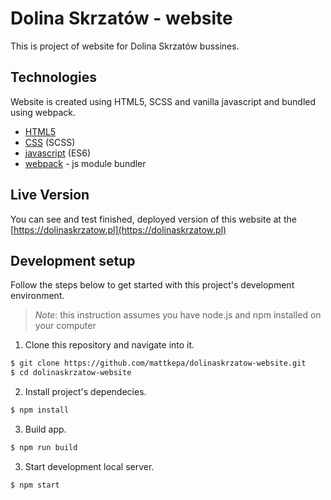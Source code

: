# Dolina Skrzatów - website

This is project of website for Dolina Skrzatów bussines.

## Technologies

Website is created using HTML5, SCSS and vanilla javascript and bundled using webpack.

- [HTML5](https://developer.mozilla.org/en-US/docs/Web/HTML)
- [CSS](https://sass-lang.com) (SCSS)
- [javascript](https://developer.mozilla.org/en-US/docs/Web/JavaScript) (ES6)
- [webpack](https://webpack.js.org) - js module bundler

## Live Version

You can see and test finished, deployed version of this website at the [https://dolinaskrzatow.pl](https://dolinaskrzatow.pl)

## Development setup

Follow the steps below to get started with this project's development environment.

> _Note_: this instruction assumes you have node.js and npm installed on your computer

1. Clone this repository and navigate into it.

```sh
$ git clone https://github.com/mattkepa/dolinaskrzatow-website.git
$ cd dolinaskrzatow-website
```

2. Install project's dependecies.

```sh
$ npm install
```

3. Build app.

```sh
$ npm run build
```

3. Start development local server.

```sh
$ npm start
```
